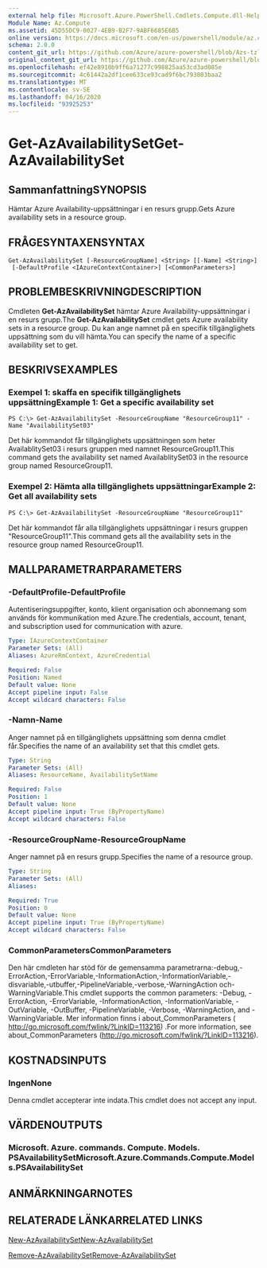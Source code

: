 ```yaml
---
external help file: Microsoft.Azure.PowerShell.Cmdlets.Compute.dll-Help-Help.xml
Module Name: Az.Compute
ms.assetid: 45D55DC9-0027-4EB9-B2F7-9ABF6685E6B5
online version: https://docs.microsoft.com/en-us/powershell/module/az.compute/get-azavailabilityset
schema: 2.0.0
content_git_url: https://github.com/Azure/azure-powershell/blob/Azs-tzl/src/Compute/Compute/help/Get-AzAvailabilitySet.md
original_content_git_url: https://github.com/Azure/azure-powershell/blob/Azs-tzl/src/Compute/Compute/help/Get-AzAvailabilitySet.md
ms.openlocfilehash: ef42e8910b9ff6a71277c998825aa53cd3ad085e
ms.sourcegitcommit: 4c61442a2df1cee633ce93cad9f6bc793803baa2
ms.translationtype: MT
ms.contentlocale: sv-SE
ms.lasthandoff: 04/16/2020
ms.locfileid: "93925253"
---
```

# <span data-ttu-id="827f0-101">Get-AzAvailabilitySet</span><span class="sxs-lookup"><span data-stu-id="827f0-101">Get-AzAvailabilitySet</span></span>

## <span data-ttu-id="827f0-102">Sammanfattning</span><span class="sxs-lookup"><span data-stu-id="827f0-102">SYNOPSIS</span></span>
<span data-ttu-id="827f0-103">Hämtar Azure Availability-uppsättningar i en resurs grupp.</span><span class="sxs-lookup"><span data-stu-id="827f0-103">Gets Azure availability sets in a resource group.</span></span>

## <span data-ttu-id="827f0-104">FRÅGESYNTAXEN</span><span class="sxs-lookup"><span data-stu-id="827f0-104">SYNTAX</span></span>

```
Get-AzAvailabilitySet [-ResourceGroupName] <String> [[-Name] <String>]
 [-DefaultProfile <IAzureContextContainer>] [<CommonParameters>]
```

## <span data-ttu-id="827f0-105">PROBLEMBESKRIVNING</span><span class="sxs-lookup"><span data-stu-id="827f0-105">DESCRIPTION</span></span>
<span data-ttu-id="827f0-106">Cmdleten **Get-AzAvailabilitySet** hämtar Azure Availability-uppsättningar i en resurs grupp.</span><span class="sxs-lookup"><span data-stu-id="827f0-106">The **Get-AzAvailabilitySet** cmdlet gets Azure availability sets in a resource group.</span></span>
<span data-ttu-id="827f0-107">Du kan ange namnet på en specifik tillgänglighets uppsättning som du vill hämta.</span><span class="sxs-lookup"><span data-stu-id="827f0-107">You can specify the name of a specific availability set to get.</span></span>

## <span data-ttu-id="827f0-108">BESKRIVS</span><span class="sxs-lookup"><span data-stu-id="827f0-108">EXAMPLES</span></span>

### <span data-ttu-id="827f0-109">Exempel 1: skaffa en specifik tillgänglighets uppsättning</span><span class="sxs-lookup"><span data-stu-id="827f0-109">Example 1: Get a specific availability set</span></span>
```
PS C:\> Get-AzAvailabilitySet -ResourceGroupName "ResourceGroup11" -Name "AvailabilitySet03"
```

<span data-ttu-id="827f0-110">Det här kommandot får tillgänglighets uppsättningen som heter AvailablitySet03 i resurs gruppen med namnet ResourceGroup11.</span><span class="sxs-lookup"><span data-stu-id="827f0-110">This command gets the availability set named AvailablitySet03 in the resource group named ResourceGroup11.</span></span>

### <span data-ttu-id="827f0-111">Exempel 2: Hämta alla tillgänglighets uppsättningar</span><span class="sxs-lookup"><span data-stu-id="827f0-111">Example 2: Get all availability sets</span></span>
```
PS C:\> Get-AzAvailabilitySet -ResourceGroupName "ResourceGroup11"
```

<span data-ttu-id="827f0-112">Det här kommandot får alla tillgänglighets uppsättningar i resurs gruppen "ResourceGroup11".</span><span class="sxs-lookup"><span data-stu-id="827f0-112">This command gets all the availability sets in the resource group named ResourceGroup11.</span></span>

## <span data-ttu-id="827f0-113">MALLPARAMETRAR</span><span class="sxs-lookup"><span data-stu-id="827f0-113">PARAMETERS</span></span>

### <span data-ttu-id="827f0-114">-DefaultProfile</span><span class="sxs-lookup"><span data-stu-id="827f0-114">-DefaultProfile</span></span>
<span data-ttu-id="827f0-115">Autentiseringsuppgifter, konto, klient organisation och abonnemang som används för kommunikation med Azure.</span><span class="sxs-lookup"><span data-stu-id="827f0-115">The credentials, account, tenant, and subscription used for communication with azure.</span></span>

```yaml
Type: IAzureContextContainer
Parameter Sets: (All)
Aliases: AzureRmContext, AzureCredential

Required: False
Position: Named
Default value: None
Accept pipeline input: False
Accept wildcard characters: False
```

### <span data-ttu-id="827f0-116">-Namn</span><span class="sxs-lookup"><span data-stu-id="827f0-116">-Name</span></span>
<span data-ttu-id="827f0-117">Anger namnet på en tillgänglighets uppsättning som denna cmdlet får.</span><span class="sxs-lookup"><span data-stu-id="827f0-117">Specifies the name of an availability set that this cmdlet gets.</span></span>

```yaml
Type: String
Parameter Sets: (All)
Aliases: ResourceName, AvailabilitySetName

Required: False
Position: 1
Default value: None
Accept pipeline input: True (ByPropertyName)
Accept wildcard characters: False
```

### <span data-ttu-id="827f0-118">-ResourceGroupName</span><span class="sxs-lookup"><span data-stu-id="827f0-118">-ResourceGroupName</span></span>
<span data-ttu-id="827f0-119">Anger namnet på en resurs grupp.</span><span class="sxs-lookup"><span data-stu-id="827f0-119">Specifies the name of a resource group.</span></span>

```yaml
Type: String
Parameter Sets: (All)
Aliases: 

Required: True
Position: 0
Default value: None
Accept pipeline input: True (ByPropertyName)
Accept wildcard characters: False
```

### <span data-ttu-id="827f0-120">CommonParameters</span><span class="sxs-lookup"><span data-stu-id="827f0-120">CommonParameters</span></span>
<span data-ttu-id="827f0-121">Den här cmdleten har stöd för de gemensamma parametrarna:-debug,-ErrorAction,-ErrorVariable,-InformationAction,-InformationVariable,-disvariable,-utbuffer,-PipelineVariable,-verbose,-WarningAction och-WarningVariable.</span><span class="sxs-lookup"><span data-stu-id="827f0-121">This cmdlet supports the common parameters: -Debug, -ErrorAction, -ErrorVariable, -InformationAction, -InformationVariable, -OutVariable, -OutBuffer, -PipelineVariable, -Verbose, -WarningAction, and -WarningVariable.</span></span> <span data-ttu-id="827f0-122">Mer information finns i about_CommonParameters ( http://go.microsoft.com/fwlink/?LinkID=113216) .</span><span class="sxs-lookup"><span data-stu-id="827f0-122">For more information, see about_CommonParameters (http://go.microsoft.com/fwlink/?LinkID=113216).</span></span>

## <span data-ttu-id="827f0-123">KOSTNADS</span><span class="sxs-lookup"><span data-stu-id="827f0-123">INPUTS</span></span>

### <span data-ttu-id="827f0-124">Ingen</span><span class="sxs-lookup"><span data-stu-id="827f0-124">None</span></span>
<span data-ttu-id="827f0-125">Denna cmdlet accepterar inte indata.</span><span class="sxs-lookup"><span data-stu-id="827f0-125">This cmdlet does not accept any input.</span></span>

## <span data-ttu-id="827f0-126">VÄRDEN</span><span class="sxs-lookup"><span data-stu-id="827f0-126">OUTPUTS</span></span>

### <span data-ttu-id="827f0-127">Microsoft. Azure. commands. Compute. Models. PSAvailabilitySet</span><span class="sxs-lookup"><span data-stu-id="827f0-127">Microsoft.Azure.Commands.Compute.Models.PSAvailabilitySet</span></span>

## <span data-ttu-id="827f0-128">ANMÄRKNINGAR</span><span class="sxs-lookup"><span data-stu-id="827f0-128">NOTES</span></span>

## <span data-ttu-id="827f0-129">RELATERADE LÄNKAR</span><span class="sxs-lookup"><span data-stu-id="827f0-129">RELATED LINKS</span></span>

[<span data-ttu-id="827f0-130">New-AzAvailabilitySet</span><span class="sxs-lookup"><span data-stu-id="827f0-130">New-AzAvailabilitySet</span></span>](./New-AzAvailabilitySet.md)

[<span data-ttu-id="827f0-131">Remove-AzAvailabilitySet</span><span class="sxs-lookup"><span data-stu-id="827f0-131">Remove-AzAvailabilitySet</span></span>](./Remove-AzAvailabilitySet.md)


